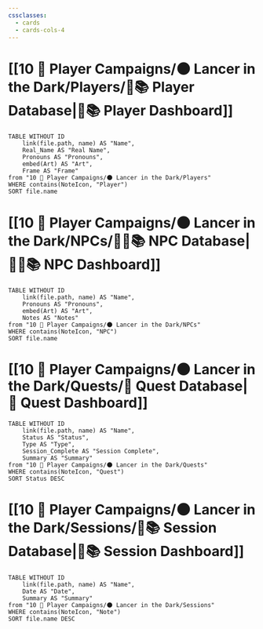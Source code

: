 ```yaml
---
cssclasses:
  - cards
  - cards-cols-4
---
```


# [[10 🧙 Player Campaigns/🌑 Lancer in the Dark/Players/🧙📚 Player Database|🧙📚 Player Dashboard]]
```dataview
TABLE WITHOUT ID 
	link(file.path, name) AS "Name",
	Real_Name AS "Real Name",
	Pronouns AS "Pronouns",
	embed(Art) AS "Art",
	Frame AS "Frame"
from "10 🧙 Player Campaigns/🌑 Lancer in the Dark/Players"
WHERE contains(NoteIcon, "Player")
SORT file.name
```

# [[10 🧙 Player Campaigns/🌑 Lancer in the Dark/NPCs/👨‍🌾📚 NPC Database|👨‍🌾📚 NPC Dashboard]]
```dataview
TABLE WITHOUT ID 
	link(file.path, name) AS "Name", 
	Pronouns AS "Pronouns",
	embed(Art) AS "Art",
	Notes AS "Notes"
from "10 🧙 Player Campaigns/🌑 Lancer in the Dark/NPCs"
WHERE contains(NoteIcon, "NPC")
SORT file.name
```

# [[10 🧙 Player Campaigns/🌑 Lancer in the Dark/Quests/🎯 Quest Database|🎯 Quest Dashboard]]
```dataview
TABLE WITHOUT ID 
	link(file.path, name) AS "Name",
	Status AS "Status",
	Type AS "Type",
	Session_Complete AS "Session Complete",
	Summary AS "Summary"
from "10 🧙 Player Campaigns/🌑 Lancer in the Dark/Quests"
WHERE contains(NoteIcon, "Quest")
SORT Status DESC
```

# [[10 🧙 Player Campaigns/🌑 Lancer in the Dark/Sessions/🧻📚 Session Database|🧻📚 Session Dashboard]]
```dataview
TABLE WITHOUT ID 
	link(file.path, name) AS "Name", 
	Date AS "Date",
	Summary AS "Summary"
from "10 🧙 Player Campaigns/🌑 Lancer in the Dark/Sessions"
WHERE contains(NoteIcon, "Note")
SORT file.name DESC
```
